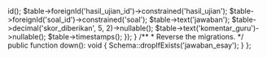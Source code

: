 <?php

use Illuminate\Database\Migrations\Migration;
use Illuminate\Database\Schema\Blueprint;
use Illuminate\Support\Facades\Schema;

return new class extends Migration
{
    /**
     * Run the migrations.
     */
    public function up(): void
    {
        Schema::create('jawaban_esay', function (Blueprint $table) {
            $table->id();
            $table->foreignId('hasil_ujian_id')->constrained('hasil_ujian');
            $table->foreignId('soal_id')->constrained('soal');
            $table->text('jawaban');
            $table->decimal('skor_diberikan', 5, 2)->nullable();
            $table->text('komentar_guru')->nullable();
            $table->timestamps();
        });
    }

    /**
     * Reverse the migrations.
     */
    public function down(): void
    {
        Schema::dropIfExists('jawaban_esay');
    }
};
